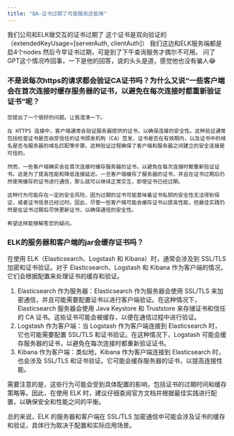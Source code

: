 ```yaml
---
title: "QA-证书过期了可是服务还能用"
---
```

我们公司和ELK做交互的证书过期了
这个证书是双向验证的（extendedKeyUsage=[serverAuth, clientAuth]）
我们这边和ELK服务端都是启4个nodes
然后今早证书过期，可是到了下午查询服务才偶尔不可用。
问了GPT这个情况咋回事，一下是他的回答，说的头头是道，感觉他也没有骗人😂

### 不是说每次https的请求都会验证CA证书吗？为什么又说“一些客户端会在首次连接时缓存服务器的证书，以避免在每次连接时都重新验证证书”呢？

    您提出了一个很好的问题。让我澄清一下。
    
    在 HTTPS 连接中，客户端通常会验证服务器提供的证书，以确保连接的安全性。这种验证通常包括检查证书是否由受信任的证书颁发机构（CA）签发，证书是否在有效期内，以及证书中的域名是否与服务器的域名匹配等步骤。这种验证过程确保了客户端和服务器之间建立的安全连接是可信的。
    
    然而，一些客户端确实会在首次连接时缓存服务器的证书，以避免在每次连接时都重新验证证书。这是为了提高性能和降低连接延迟。一旦客户端缓存了服务器的证书，并且在证书过期后仍然使用缓存的证书进行通信，那么就可以继续正常交互，即使证书已经过期。
    
    这种行为可能存在一定的安全风险，因为过期的证书可能意味着证书私钥的安全性无法得到保证，或者证书信息已经过时。因此，尽管一些客户端可能会缓存证书以提高性能，但最佳实践仍然是在证书过期后尽快更新证书，以确保通信的安全性。
    
    希望这样能够解答您的疑问。

### ELK的服务器和客户端的jar会缓存证书吗？
在使用 ELK（Elasticsearch、Logstash 和 Kibana）时，通常会涉及到 SSL/TLS 加密和证书验证。对于 Elasticsearch、Logstash 和 Kibana 作为客户端的情况，它们会根据配置来处理证书的缓存和验证。

1. Elasticsearch 作为服务器：Elasticsearch 作为服务器会使用 SSL/TLS 来加密通信，并且可能需要配置证书以进行客户端验证。在这种情况下，Elasticsearch 服务器会使用 Java Keystore 和 Truststore 来存储证书和信任的 CA 证书。这些证书可能会被缓存，以便在通信过程中进行验证。
2. Logstash 作为客户端：当 Logstash 作为客户端连接到 Elasticsearch 时，它也可能需要配置 SSL/TLS 和证书验证。在这种情况下，Logstash 可能会缓存服务器的证书，以避免在每次连接时都重新验证证书。
3. Kibana 作为客户端：类似地，Kibana 作为客户端连接到 Elasticsearch 时，也会涉及 SSL/TLS 和证书验证。它可能会缓存服务器的证书，以提高连接性能。

需要注意的是，这些行为可能会受到具体配置的影响，包括证书的过期时间和缓存策略等。因此，在使用 ELK 时，建议仔细查阅官方文档并根据最佳实践进行配置，以确保安全和性能之间的平衡。

总的来说，ELK 的服务器和客户端在 SSL/TLS 加密通信中可能会涉及证书的缓存和验证，具体行为取决于配置和实际应用场景。